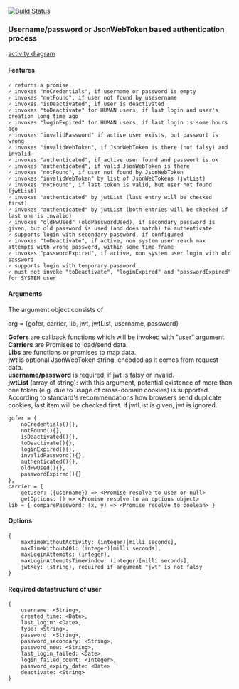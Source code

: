 [![Build Status](https://travis-ci.com/pubcore/authentication.svg?branch=master)](https://travis-ci.com/pubcore/authentication)

### Username/password or JsonWebToken based authentication process

[activity diagram](doc/authentication-flow.png)

#### Features
```
✓ returns a promise  
✓ invokes "noCredentials", if username or password is empty  
✓ invokes "notFound", if user not found by usesername
✓ invokes "isDeactivated", if user is deactivated
✓ invokes "toDeactivate" for HUMAN users, if last login and user's creation long time ago
✓ invokes "loginExpired" for HUMAN users, if last login is some hours ago
✓ invokes "invalidPassword" if active user exists, but passwort is wrong
✓ invokes "invalidWebToken", if JsonWebToken is there (not falsy) and invalid
✓ invokes "authenticated", if active user found and passwort is ok
✓ invokes "authenticated", if valid JsonWebToken is there
✓ invokes "notFound", if user not found by JsonWebToken
✓ invokes "invalidWebToken" by list of JsonWebTokens (jwtList)
✓ invokes "notFound", if last token is valid, but user not found (jwtList)
✓ invokes "authenticated" by jwtList (last entry will be checked first)
✓ invokes "authenticated" by jwtList (both entries will be checked if last one is invalid)
✓ invokes "oldPwUsed" (oldPasswordUsed), if secondary password is given, but old password is used (and does match) to authenticate
✓ supports login with secondary password, if configured
✓ invokes "toDeactivate", if active, non system user reach max attempts with wrong password, within some time-frame
✓ invokes "passwordExpired", if active, non system user login with old password
✓ supports login with temporary password
✓ must not invoke "toDeactivate", "loginExpired" and "passwordExpired" for SYSTEM user
```
#### Arguments
The argument object consists of

arg = {gofer, carrier, lib, jwt, jwtList, username, password}

**Gofers** are callback functions which will be invoked with "user" argument.  
**Carriers** are Promises to load/send data.  
**Libs** are functions or promises to map data.  
**jwt** is optional JsonWebToken string, encoded as it comes from request data.  
**username/password** is required, if jwt is falsy or invalid.  
**jwtList** (array of string): with this argument, potential existence of more than one token (e.g. due to usage of cross-domain cookies) is supported. According to standard's recommendations how browsers send duplicate cookies, last item will be checked first. If jwtList is given, jwt is ignored.

	gofer = {
		noCredentials(){},
		notFound(){},
		isDeactivated(){},
		toDeactivate(){},
		loginExpired(){},
		invalidPassword(){},
		authenticated(){},
		oldPwUsed(){},
		passwordExpired(){}
	},
	carrier = {
		getUser: ({username}) => <Promise resolve to user or null>
		getOptions: () => <Promise resolve to an options object>
	lib = { comparePassword: (x, y) => <Promise resolve to boolean> }


#### Options
```
{
	maxTimeWithoutActivity: (integer)[milli seconds],
	maxTimeWithout401: (integer)[milli seconds],
	maxLoginAttempts: (integer),
	maxLoginAttemptsTimeWindow: (integer)[milli seconds],
	jwtKey: (string), required if argument "jwt" is not falsy
}
```

#### Required datastructure of user

	{
		username: <String>,
		created_time: <Date>,
		last_login: <Date>,
		type: <String>,
		password: <String>,
		password_secondary: <String>,
		password_new: <String>,
		last_login_failed: <Date>,
		login_failed_count: <Integer>,
		password_expiry_date: <Date>
		deactivate: <String>
	}
